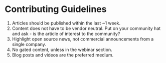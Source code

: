 # Contributing Guidelines

1. Articles should be published within the last ~1 week.
2. Content does not have to be vendor neutral. Put on your community hat and ask - is the article of interest to the community?
3. Highlight open source news, not commercial announcements from a single company.
4. No gated content, unless in the webinar section.
5. Blog posts and videos are the preferred medium.
